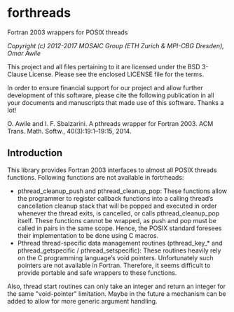 forthreads
==========

Fortran 2003 wrappers for POSIX threads

_Copyright (c) 2012-2017 MOSAIC Group (ETH Zurich & MPI-CBG Dresden), Omar Awile_

This project and all files pertaining to it are licensed under the BSD 3-Clause 
License. Please see the enclosed LICENSE file for the terms.

In order to ensure financial support for our project and allow further
development of this software, please cite the following publication in all your
documents and manuscripts that made use of this software. Thanks a lot!

O. Awile and I. F. Sbalzarini. A pthreads wrapper for Fortran 2003. ACM Trans.
Math. Softw., 40(3):19:1–19:15, 2014.

Introduction
------------

This library provides Fortran 2003 interfaces to almost all POSIX threads
functions. Following functions are not available in fortrheads:

* pthread\_cleanup\_push and pthread\_cleanup\_pop: These functions allow the
  programmer to register callback functions into a calling thread’s cancellation
  cleanup stack that will be popped and executed in order whenever the thread
  exits, is cancelled, or calls pthread\_cleanup\_pop itself. These functions cannot
  be wrapped, as push and pop must be called in pairs in the same scope. Hence,
  the POSIX standard foresees their implementation to be done using C macros.
* Pthread thread-specific data management routines (pthread\_key\_\* and
  pthread\_getspecific / pthread\_setspecific): These routines heavily rely on the C
  programming language’s void pointers. Unfortunately such pointers are not
  available in Fortran. Therefore, it seems difficult to provide portable and safe
  wrappers to these functions.

Also, thread start routines can only take an integer and return an integer for
the same "void-pointer" limitation.
Maybe in the future a mechanism can be added to allow for more generic argument
handling.


